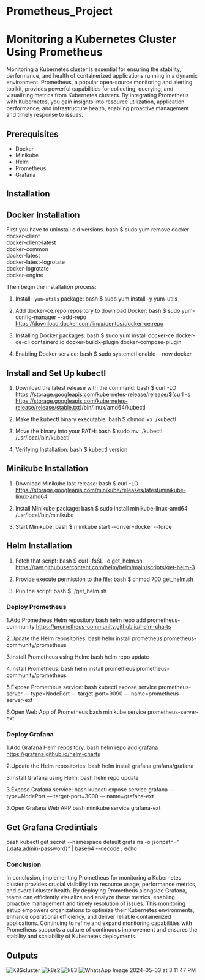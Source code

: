 # Prometheus_Project
# Monitoring a Kubernetes Cluster Using Prometheus
Monitoring a Kubernetes cluster is essential for ensuring the stability, performance, and health of containerized applications running in a dynamic environment. Prometheus, a popular open-source monitoring and alerting toolkit, provides powerful capabilities for collecting, querying, and visualizing metrics from Kubernetes clusters. By integrating Prometheus with Kubernetes, you gain insights into resource utilization, application performance, and infrastructure health, enabling proactive management and timely response to issues.

## Prerequisites
- Docker
- Minikube
- Helm
- Prometheus
- Grafana

## Installation

## Docker Installation

First you have to uninstall old versions. 
bash
$ sudo yum remove docker \
                  docker-client \
                  docker-client-latest \
                  docker-common \
                  docker-latest \
                  docker-latest-logrotate \
                  docker-logrotate \
                  docker-engine


Then begin the installation process:

1. Install `` yum-utils`` package:
bash 
$ sudo yum install -y yum-utils 


2. Add docker-ce.repo repository to download Docker:
bash 
$ sudo yum-config-manager --add-repo https://download.docker.com/linux/centos/docker-ce.repo 

3. Installing Docker packages:
bash 
$ sudo yum install docker-ce docker-ce-cli containerd.io docker-buildx-plugin docker-compose-plugin 

4. Enabling Docker service:
bash 
$ sudo systemctl enable --now docker


## Install and Set Up kubectl

1. Download the latest release with the command:
bash 
$ curl -LO https://storage.googleapis.com/kubernetes-release/release/$(curl -s https://storage.googleapis.com/kubernetes-release/release/stable.txt)/bin/linux/amd64/kubectl


2. Make the kubectl binary executable:
bash 
$ chmod +x ./kubectl


3. Move the binary into your PATH:
bash 
$ sudo mv ./kubectl /usr/local/bin/kubectl


4. Verifying Installation:
bash 
$ kubectl version


## Minikube Installation

1. Download Minikube last release:
bash 
$ curl -LO https://storage.googleapis.com/minikube/releases/latest/minikube-linux-amd64

2. Install Minikube package:
bash 
$ sudo install minikube-linux-amd64 /usr/local/bin/minikube

3. Start Minikube:
bash 
$ minikube start --driver=docker --force


## Helm Installation

1. Fetch that script:
bash 
$ curl -fsSL -o get_helm.sh https://raw.githubusercontent.com/helm/helm/main/scripts/get-helm-3

2. Provide execute permission to the file:
bash 
$ chmod 700 get_helm.sh

3. Run the script:
bash 
$ ./get_helm.sh


### Deploy Prometheus
1.Add Prometheus Helm repository
bash
helm repo add prometheus-community https://prometheus-community.github.io/helm-charts

2.Update the Helm repositories:
bash
helm install prometheus prometheus-community/prometheus

3.Install Prometheus using Helm:
bash
helm repo update

4.Install Prometheus:
bash
helm install prometheus prometheus-community/prometheus

5.Expose Prometheus service:
bash
kubectl expose service prometheus-server — type=NodePort — target-port=9090 — name=prometheus-server-ext

6.Open Web App of Prometheus
bash
minikube service prometheus-server-ext

### Deploy Grafana

1.Add Grafana Helm repository:
bash
helm repo add grafana https://grafana.github.io/helm-charts

2.Update the Helm repositories:
bash
helm install grafana grafana/grafana

3.Install Grafana using Helm:
bash
helm repo update

3.Expose Grafana service:
bash
kubectl expose service grafana — type=NodePort — target-port=3000 — name=grafana-ext

3.Open Grafana Web APP
bash
minikube service grafana-ext


## Get Grafana Credintials
bash
kubectl get secret --namespace default grafa
na -o jsonpath="{.data.admin-password}" | base64 --decode ; echo

### Conclusion

In conclusion, implementing Prometheus for monitoring a Kubernetes cluster provides crucial visibility into resource usage, performance metrics, and overall cluster health. By deploying Prometheus alongside Grafana, teams can efficiently visualize and analyze these metrics, enabling proactive management and timely resolution of issues. This monitoring setup empowers organizations to optimize their Kubernetes environments, enhance operational efficiency, and deliver reliable containerized applications. Continuing to refine and expand monitoring capabilities with Prometheus supports a culture of continuous improvement and ensures the stability and scalability of Kubernetes deployments.

## Outputs


![K8Scluster](https://github.com/ebthall619/Prometheus_Project/assets/81996620/4311199a-2890-4b79-b756-7541f955021d)
![k8s2](https://github.com/ebthall619/Prometheus_Project/assets/81996620/85cab3f6-e3d5-4c5a-8af1-0025715c9079)
![k83](https://github.com/ebthall619/Prometheus_Project/assets/81996620/df71eddc-32d3-416e-a1db-f7b662e2d134)
![WhatsApp Image 2024-05-03 at 3 11 47 PM](https://github.com/ebthall619/Prometheus_Project/assets/81996620/737bc17b-d11e-4a1b-8b59-cb491ccfaf58)


